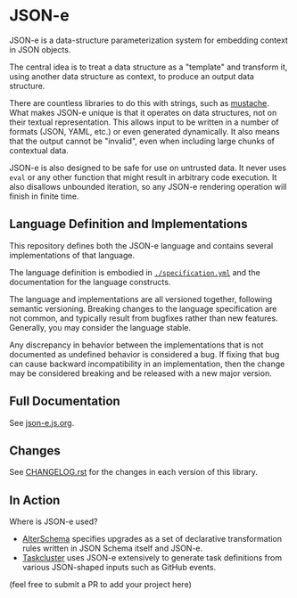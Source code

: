 # JSON-e

JSON-e is a data-structure parameterization system for embedding context in
JSON objects.

The central idea is to treat a data structure as a "template" and transform it,
using another data structure as context, to produce an output data structure.

There are countless libraries to do this with strings, such as
[mustache](https://mustache.github.io/). What makes JSON-e unique is that it
operates on data structures, not on their textual representation. This allows
input to be written in a number of formats (JSON, YAML, etc.) or even generated
dynamically. It also means that the output cannot be "invalid", even when
including large chunks of contextual data.

JSON-e is also designed to be safe for use on untrusted data. It never uses
`eval` or any other function that might result in arbitrary code execution. It
also disallows unbounded iteration, so any JSON-e rendering operation will
finish in finite time.

## Language Definition and Implementations

This repository defines both the JSON-e language and contains several
implementations of that language.

The language definition is embodied in [`./specification.yml`](./specification.yml) and the
documentation for the language constructs.

The language and implementations are all versioned together, following semantic
versioning.  Breaking changes to the language specification are not common, and
typically result from bugfixes rather than new features.  Generally, you may
consider the language stable.

Any discrepancy in behavior between the implementations that is not documented
as undefined behavior is considered a bug.  If fixing that bug can cause
backward incompatibility in an implementation, then the change may be considered
breaking and be released with a new major version.

## Full Documentation

See [json-e.js.org](https://json-e.js.org).

## Changes

See
[CHANGELOG.rst](https://github.com/json-e/json-e/blob/main/CHANGELOG.rst)
for the changes in each version of this library.

## In Action

Where is JSON-e used?

 * [AlterSchema](https://alterschema.sourcemeta.com/) specifies upgrades as a set of declarative transformation rules written in JSON Schema itself and JSON-e.
 * [Taskcluster](https://taskcluster.net/) uses JSON-e extensively to generate task definitions from various JSON-shaped inputs such as GitHub events.

(feel free to submit a PR to add your project here)
